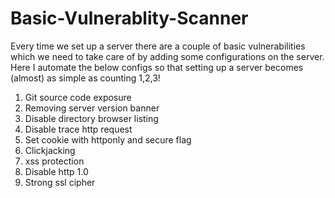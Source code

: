 # Basic-Vulnerablity-Scanner
Every time we set up a server there are a couple of basic vulnerabilities which we need to take care of by adding some configurations on the server. 
Here I automate the below configs so that setting up a server becomes (almost) as simple as counting 1,2,3!

1. Git source code exposure
2. Removing server version banner
3. Disable directory browser listing
4. Disable trace http request
5. Set cookie with httponly and secure flag
6. Clickjacking
7. xss protection 
8. Disable http 1.0
9. Strong ssl cipher
